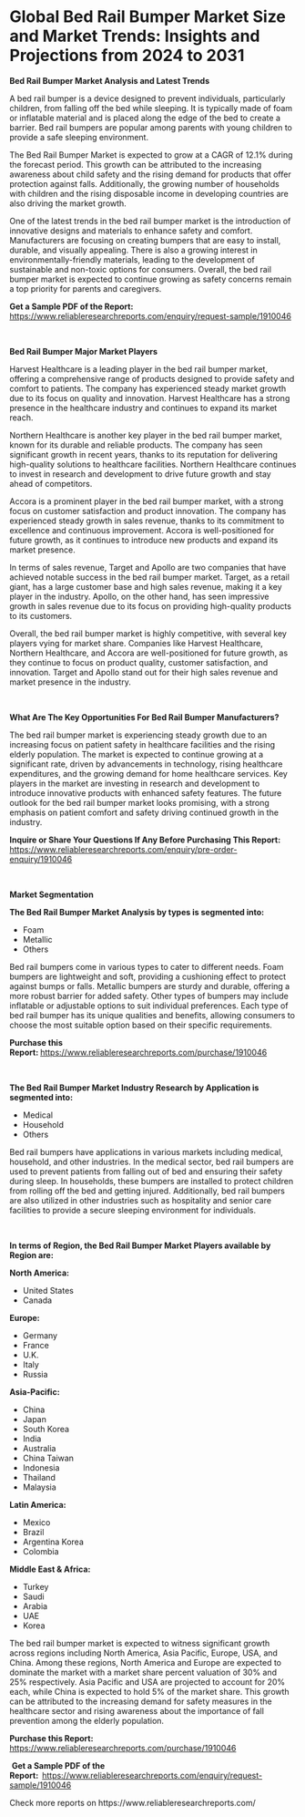 <p><h1>Global Bed Rail Bumper Market Size and Market Trends: Insights and Projections from 2024 to 2031</h1></p><p><strong>Bed Rail Bumper Market Analysis and Latest Trends</strong></p>
<p><p>A bed rail bumper is a device designed to prevent individuals, particularly children, from falling off the bed while sleeping. It is typically made of foam or inflatable material and is placed along the edge of the bed to create a barrier. Bed rail bumpers are popular among parents with young children to provide a safe sleeping environment. </p><p>The Bed Rail Bumper Market is expected to grow at a CAGR of 12.1% during the forecast period. This growth can be attributed to the increasing awareness about child safety and the rising demand for products that offer protection against falls. Additionally, the growing number of households with children and the rising disposable income in developing countries are also driving the market growth. </p><p>One of the latest trends in the bed rail bumper market is the introduction of innovative designs and materials to enhance safety and comfort. Manufacturers are focusing on creating bumpers that are easy to install, durable, and visually appealing. There is also a growing interest in environmentally-friendly materials, leading to the development of sustainable and non-toxic options for consumers. Overall, the bed rail bumper market is expected to continue growing as safety concerns remain a top priority for parents and caregivers.</p></p>
<p><strong>Get a Sample PDF of the Report:&nbsp;</strong> <a href="https://www.reliableresearchreports.com/enquiry/request-sample/1910046">https://www.reliableresearchreports.com/enquiry/request-sample/1910046</a></p>
<p>&nbsp;</p>
<p><strong>Bed Rail Bumper Major Market Players</strong></p>
<p><p>Harvest Healthcare is a leading player in the bed rail bumper market, offering a comprehensive range of products designed to provide safety and comfort to patients. The company has experienced steady market growth due to its focus on quality and innovation. Harvest Healthcare has a strong presence in the healthcare industry and continues to expand its market reach.</p><p>Northern Healthcare is another key player in the bed rail bumper market, known for its durable and reliable products. The company has seen significant growth in recent years, thanks to its reputation for delivering high-quality solutions to healthcare facilities. Northern Healthcare continues to invest in research and development to drive future growth and stay ahead of competitors.</p><p>Accora is a prominent player in the bed rail bumper market, with a strong focus on customer satisfaction and product innovation. The company has experienced steady growth in sales revenue, thanks to its commitment to excellence and continuous improvement. Accora is well-positioned for future growth, as it continues to introduce new products and expand its market presence.</p><p>In terms of sales revenue, Target and Apollo are two companies that have achieved notable success in the bed rail bumper market. Target, as a retail giant, has a large customer base and high sales revenue, making it a key player in the industry. Apollo, on the other hand, has seen impressive growth in sales revenue due to its focus on providing high-quality products to its customers.</p><p>Overall, the bed rail bumper market is highly competitive, with several key players vying for market share. Companies like Harvest Healthcare, Northern Healthcare, and Accora are well-positioned for future growth, as they continue to focus on product quality, customer satisfaction, and innovation. Target and Apollo stand out for their high sales revenue and market presence in the industry.</p></p>
<p>&nbsp;</p>
<p><strong>What Are The Key Opportunities For Bed Rail Bumper Manufacturers?</strong></p>
<p><p>The bed rail bumper market is experiencing steady growth due to an increasing focus on patient safety in healthcare facilities and the rising elderly population. The market is expected to continue growing at a significant rate, driven by advancements in technology, rising healthcare expenditures, and the growing demand for home healthcare services. Key players in the market are investing in research and development to introduce innovative products with enhanced safety features. The future outlook for the bed rail bumper market looks promising, with a strong emphasis on patient comfort and safety driving continued growth in the industry.</p></p>
<p><strong>Inquire or Share Your Questions If Any Before Purchasing This Report:</strong> <a href="https://www.reliableresearchreports.com/enquiry/pre-order-enquiry/1910046">https://www.reliableresearchreports.com/enquiry/pre-order-enquiry/1910046</a></p>
<p>&nbsp;</p>
<p><strong>Market Segmentation</strong></p>
<p><strong>The Bed Rail Bumper Market Analysis by types is segmented into:</strong></p>
<p><ul><li>Foam</li><li>Metallic</li><li>Others</li></ul></p>
<p><p>Bed rail bumpers come in various types to cater to different needs. Foam bumpers are lightweight and soft, providing a cushioning effect to protect against bumps or falls. Metallic bumpers are sturdy and durable, offering a more robust barrier for added safety. Other types of bumpers may include inflatable or adjustable options to suit individual preferences. Each type of bed rail bumper has its unique qualities and benefits, allowing consumers to choose the most suitable option based on their specific requirements.</p></p>
<p><strong>Purchase this Report:&nbsp;</strong><a href="https://www.reliableresearchreports.com/purchase/1910046">https://www.reliableresearchreports.com/purchase/1910046</a></p>
<p>&nbsp;</p>
<p><strong>The Bed Rail Bumper Market Industry Research by Application is segmented into:</strong></p>
<p><ul><li>Medical</li><li>Household</li><li>Others</li></ul></p>
<p><p>Bed rail bumpers have applications in various markets including medical, household, and other industries. In the medical sector, bed rail bumpers are used to prevent patients from falling out of bed and ensuring their safety during sleep. In households, these bumpers are installed to protect children from rolling off the bed and getting injured. Additionally, bed rail bumpers are also utilized in other industries such as hospitality and senior care facilities to provide a secure sleeping environment for individuals.</p></p>
<p>&nbsp;</p>
<p><strong>In terms of Region, the Bed Rail Bumper Market Players available by Region are:</strong></p>
<p>
    <p> <strong> North America: </strong>
        <ul>
            <li>United States</li>
            <li>Canada</li>
        </ul>
        </p> 
    <p> <strong> Europe: </strong>
        <ul>
            <li>Germany</li>
            <li>France</li>
            <li>U.K.</li>
            <li>Italy</li>
            <li>Russia</li>
        </ul>
        </p> 
    <p> <strong> Asia-Pacific: </strong>
        <ul>
            <li>China</li>
            <li>Japan</li>
            <li>South Korea</li>
            <li>India</li>
            <li>Australia</li>
            <li>China Taiwan</li>
            <li>Indonesia</li>
            <li>Thailand</li>
            <li>Malaysia</li>
        </ul>
        </p> 
    <p> <strong> Latin America: </strong>
        <ul>
            <li>Mexico</li>
            <li>Brazil</li>
            <li>Argentina Korea</li>
            <li>Colombia</li>
        </ul>
        </p> 
    <p> <strong> Middle East & Africa: </strong>
        <ul>
            <li>Turkey</li>
            <li>Saudi</li>
            <li>Arabia</li>
            <li>UAE</li>
            <li>Korea</li>
        </ul>
    </p>
    </p>
<p><p>The bed rail bumper market is expected to witness significant growth across regions including North America, Asia Pacific, Europe, USA, and China. Among these regions, North America and Europe are expected to dominate the market with a market share percent valuation of 30% and 25% respectively. Asia Pacific and USA are projected to account for 20% each, while China is expected to hold 5% of the market share. This growth can be attributed to the increasing demand for safety measures in the healthcare sector and rising awareness about the importance of fall prevention among the elderly population.</p></p>
<p><strong>Purchase this Report: </strong><a href="https://www.reliableresearchreports.com/purchase/1910046">https://www.reliableresearchreports.com/purchase/1910046</a></p>
<p>&nbsp;<strong>Get a Sample PDF of the Report:&nbsp;&nbsp;</strong><a href="https://www.reliableresearchreports.com/enquiry/request-sample/1910046">https://www.reliableresearchreports.com/enquiry/request-sample/1910046</a></p>
<p><strong></strong></p>
<p>Check more reports on https://www.reliableresearchreports.com/</p>